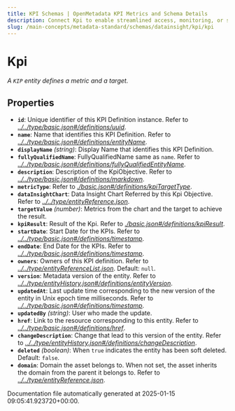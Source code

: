 ```yaml
---
title: KPI Schemas | OpenMetadata KPI Metrics and Schema Details
description: Connect Kpi to enable streamlined access, monitoring, or search of enterprise data using secure and scalable integrations.
slug: /main-concepts/metadata-standard/schemas/datainsight/kpi/kpi
---
```


# Kpi

*A `KIP` entity defines a metric and a target.*

## Properties

- **`id`**: Unique identifier of this KPI Definition instance. Refer to *[../../type/basic.json#/definitions/uuid](#/../type/basic.json#/definitions/uuid)*.
- **`name`**: Name that identifies this KPI Definition. Refer to *[../../type/basic.json#/definitions/entityName](#/../type/basic.json#/definitions/entityName)*.
- **`displayName`** *(string)*: Display Name that identifies this KPI Definition.
- **`fullyQualifiedName`**: FullyQualifiedName same as `name`. Refer to *[../../type/basic.json#/definitions/fullyQualifiedEntityName](#/../type/basic.json#/definitions/fullyQualifiedEntityName)*.
- **`description`**: Description of the KpiObjective. Refer to *[../../type/basic.json#/definitions/markdown](#/../type/basic.json#/definitions/markdown)*.
- **`metricType`**: Refer to *[./basic.json#/definitions/kpiTargetType](#basic.json#/definitions/kpiTargetType)*.
- **`dataInsightChart`**: Data Insight Chart Referred by this Kpi Objective. Refer to *[../../type/entityReference.json](#/../type/entityReference.json)*.
- **`targetValue`** *(number)*: Metrics from the chart and the target to achieve the result.
- **`kpiResult`**: Result of the Kpi. Refer to *[./basic.json#/definitions/kpiResult](#basic.json#/definitions/kpiResult)*.
- **`startDate`**: Start Date for the KPIs. Refer to *[../../type/basic.json#/definitions/timestamp](#/../type/basic.json#/definitions/timestamp)*.
- **`endDate`**: End Date for the KPIs. Refer to *[../../type/basic.json#/definitions/timestamp](#/../type/basic.json#/definitions/timestamp)*.
- **`owners`**: Owners of this KPI definition. Refer to *[../../type/entityReferenceList.json](#/../type/entityReferenceList.json)*. Default: `null`.
- **`version`**: Metadata version of the entity. Refer to *[../../type/entityHistory.json#/definitions/entityVersion](#/../type/entityHistory.json#/definitions/entityVersion)*.
- **`updatedAt`**: Last update time corresponding to the new version of the entity in Unix epoch time milliseconds. Refer to *[../../type/basic.json#/definitions/timestamp](#/../type/basic.json#/definitions/timestamp)*.
- **`updatedBy`** *(string)*: User who made the update.
- **`href`**: Link to the resource corresponding to this entity. Refer to *[../../type/basic.json#/definitions/href](#/../type/basic.json#/definitions/href)*.
- **`changeDescription`**: Change that lead to this version of the entity. Refer to *[../../type/entityHistory.json#/definitions/changeDescription](#/../type/entityHistory.json#/definitions/changeDescription)*.
- **`deleted`** *(boolean)*: When `true` indicates the entity has been soft deleted. Default: `false`.
- **`domain`**: Domain the asset belongs to. When not set, the asset inherits the domain from the parent it belongs to. Refer to *[../../type/entityReference.json](#/../type/entityReference.json)*.


Documentation file automatically generated at 2025-01-15 09:05:41.923720+00:00.
